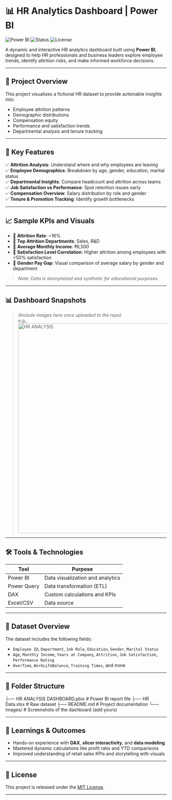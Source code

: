# 📊 HR Analytics Dashboard | Power BI

![Power BI](https://img.shields.io/badge/Built%20with-Power%20BI-yellow?style=flat-square&logo=power-bi)
![Status](https://img.shields.io/badge/Status-Completed-brightgreen?style=flat-square)
![License](https://img.shields.io/badge/License-MIT-blue.svg?style=flat-square)

A dynamic and interactive HR analytics dashboard built using **Power BI**, designed to help HR professionals and business leaders explore employee trends, identify attrition risks, and make informed workforce decisions.

---

## 🚀 Project Overview

This project visualizes a fictional HR dataset to provide actionable insights into:

- Employee attrition patterns
- Demographic distributions
- Compensation equity
- Performance and satisfaction trends
- Departmental analysis and tenure tracking

---

## 📌 Key Features

✅ **Attrition Analysis**: Understand where and why employees are leaving  
✅ **Employee Demographics**: Breakdown by age, gender, education, marital status  
✅ **Departmental Insights**: Compare headcount and attrition across teams  
✅ **Job Satisfaction vs Performance**: Spot retention issues early  
✅ **Compensation Overview**: Salary distribution by role and gender  
✅ **Tenure & Promotion Tracking**: Identify growth bottlenecks

---

## 📈 Sample KPIs and Visuals

- 🔹 **Attrition Rate**: ~16%
- 🔹 **Top Attrition Departments**: Sales, R&D
- 🔹 **Average Monthly Income**: ₹6,500
- 🔹 **Satisfaction Level Correlation**: Higher attrition among employees with <50% satisfaction
- 🔹 **Gender Pay Gap**: Visual comparison of average salary by gender and department

> _Note: Data is anonymized and synthetic for educational purposes._

---

## 📊 Dashboard Snapshots

> *(Include images here once uploaded to the repo)*  
> e.g., <img width="653" alt="HR ANALYSIS" src="https://github.com/user-attachments/assets/d34f47f8-eacd-4469-9292-ab8d7055f1f6" />


---

## 🛠️ Tools & Technologies

| Tool       | Purpose                          |
|------------|----------------------------------|
| Power BI   | Data visualization and analytics |
| Power Query| Data transformation (ETL)        |
| DAX        | Custom calculations and KPIs     |
| Excel/CSV  | Data source                      |

---

## 📂 Dataset Overview

The dataset includes the following fields:

- `Employee ID`, `Department`, `Job Role`, `Education`, `Gender`, `Marital Status`
- `Age`, `Monthly Income`, `Years at Company`, `Attrition`, `Job Satisfaction`, `Performance Rating`
- `OverTime`, `WorkLifeBalance`, `Training Times`, and more

---

## 📁 Folder Structure

├── HR ANALYSIS DASHBOARD.pbix # Power BI report file
├── HR Data.xlsx # Raw dataset
├── README.md # Project documentation
└── images/ # Screenshots of the dashboard (add yours)


---

## 🧠 Learnings & Outcomes

- Hands-on experience with **DAX**, **slicer interactivity**, and **data modeling**
- Mastered dynamic calculations like profit ratio and YTD comparisons
- Improved understanding of retail sales KPIs and storytelling with visuals

---

## 📜 License

This project is released under the [MIT License](LICENSE).

---
